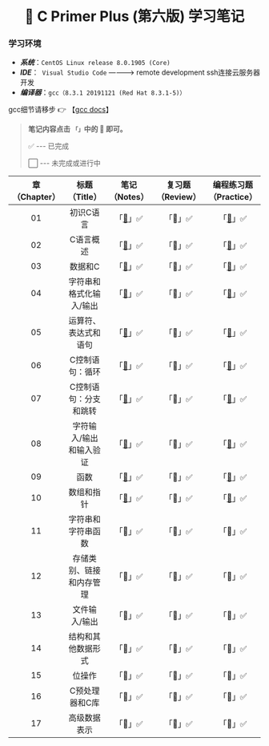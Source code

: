 <h1 align="center">📔 C Primer Plus (第六版) 学习笔记</h1>

### 学习环境
- ***系统***：`CentOS Linux release 8.0.1905 (Core)`
- ***IDE***：` Visual Studio Code` ————> remote development ssh连接云服务器开发
- ***编译器***：`gcc（8.3.1 20191121 (Red Hat 8.3.1-5)）`

gcc细节请移步 👉 【[gcc docs](https://gcc.gnu.org/onlinedocs/8.3.0/)】

> **笔记内容点击 `「」`中的 📖 即可。**
>
> ✅ --- 已完成 
> 
> ⬜ --- 未完成或进行中 

|章（Chapter）|标题（Title）|笔记（Notes）|复习题（Review）|编程练习题（Practice）|
|:--:|:--:|:--:|:--:|:--:|
|01|初识C语言|「[📖]()」✅|「📖」✅|「[📖]()」✅|
|02|C语言概述|「[📖]()」✅|「📖」✅|「[📖]()」✅|
|03|数据和C|「[📖]()」✅|「📖」✅|「[📖]()」✅|
|04|字符串和格式化输入/输出|「[📖]()」✅|「📖」✅|「[📖]()」✅|
|05|运算符、表达式和语句|「[📖]()」✅|「📖」✅|「[📖]()」✅|
|06|C控制语句：循环|「[📖]()」✅|「📖」✅|「[📖]()」✅|
|07|C控制语句：分支和跳转|「[📖]()」✅|「📖」✅|「[📖]()」✅|
|08|字符输入/输出和输入验证|「[📖]()」✅|「📖」✅|「[📖]()」✅|
|09|函数|「[📖]()」✅|「📖」✅|「[📖]()」✅|
|10|数组和指针|「[📖]()」✅|「📖」✅|「[📖]()」✅|
|11|字符串和字符串函数|「📖」✅|「📖」✅|「📖」✅|
|12|存储类别、链接和内存管理|「📖」✅|「📖」✅|「📖」✅|
|13|文件输入/输出|「📖」✅|「📖」✅|「📖」✅|
|14|结构和其他数据形式|「📖」✅|「📖」✅|「📖」✅|
|15|位操作|「📖」✅|「📖」✅|「📖」✅|
|16|C预处理器和C库|「📖」✅|「📖」✅|「📖」✅|
|17|高级数据表示|「📖」✅|「📖」✅|「📖」✅|
